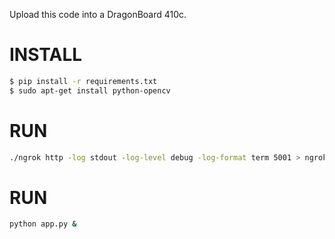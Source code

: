 Upload this code into a DragonBoard 410c.

INSTALL
=======

```bash
$ pip install -r requirements.txt
$ sudo apt-get install python-opencv
```

RUN
===

```bash
./ngrok http -log stdout -log-level debug -log-format term 5001 > ngrok.log &
```

RUN
===

```bash
python app.py &
```